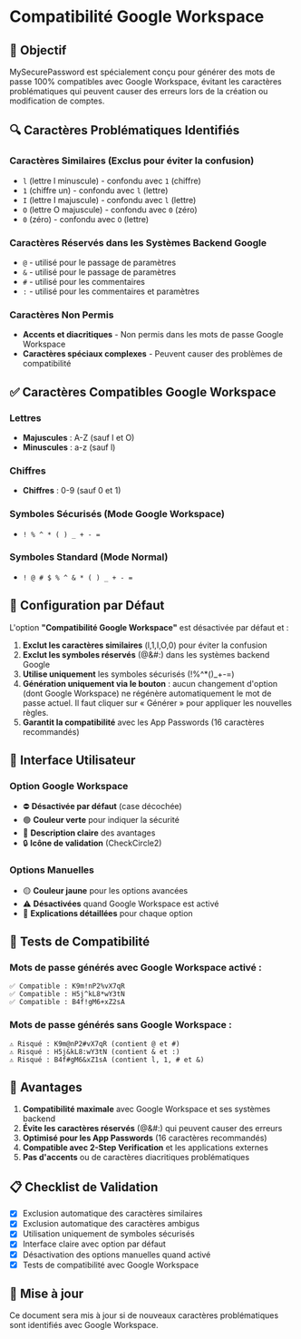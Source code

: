 # Compatibilité Google Workspace

## 🎯 Objectif

MySecurePassword est spécialement conçu pour générer des mots de passe 100% compatibles avec Google Workspace, évitant les caractères problématiques qui peuvent causer des erreurs lors de la création ou modification de comptes.

## 🔍 Caractères Problématiques Identifiés

### Caractères Similaires (Exclus pour éviter la confusion)

- `l` (lettre l minuscule) - confondu avec `1` (chiffre)
- `1` (chiffre un) - confondu avec `l` (lettre)
- `I` (lettre I majuscule) - confondu avec `l` (lettre)
- `O` (lettre O majuscule) - confondu avec `0` (zéro)
- `0` (zéro) - confondu avec `O` (lettre)

### Caractères Réservés dans les Systèmes Backend Google

- `@` - utilisé pour le passage de paramètres
- `&` - utilisé pour le passage de paramètres
- `#` - utilisé pour les commentaires
- `:` - utilisé pour les commentaires et paramètres

### Caractères Non Permis

- **Accents et diacritiques** - Non permis dans les mots de passe Google Workspace
- **Caractères spéciaux complexes** - Peuvent causer des problèmes de compatibilité

## ✅ Caractères Compatibles Google Workspace

### Lettres

- **Majuscules** : A-Z (sauf I et O)
- **Minuscules** : a-z (sauf l)

### Chiffres

- **Chiffres** : 0-9 (sauf 0 et 1)

### Symboles Sécurisés (Mode Google Workspace)

- `! % ^ * ( ) _ + - =`

### Symboles Standard (Mode Normal)

- `! @ # $ % ^ & * ( ) _ + - =`

## 🔧 Configuration par Défaut

L'option **"Compatibilité Google Workspace"** est désactivée par défaut et :

1. **Exclut les caractères similaires** (l,1,I,O,0) pour éviter la confusion
2. **Exclut les symboles réservés** (@&#:) dans les systèmes backend Google
3. **Utilise uniquement** les symboles sécurisés (!%^*()_+-=)
4. **Génération uniquement via le bouton** : aucun changement d'option (dont Google Workspace) ne régénère automatiquement le mot de passe actuel. Il faut cliquer sur « Générer » pour appliquer les nouvelles règles.
5. **Garantit la compatibilité** avec les App Passwords (16 caractères recommandés)

## 🎨 Interface Utilisateur

### Option Google Workspace

- ⛔ **Désactivée par défaut** (case décochée)
- 🟢 **Couleur verte** pour indiquer la sécurité
- 📝 **Description claire** des avantages
- 🔒 **Icône de validation** (CheckCircle2)

### Options Manuelles

- 🟡 **Couleur jaune** pour les options avancées
- ⚠️ **Désactivées** quand Google Workspace est activé
- 📖 **Explications détaillées** pour chaque option

## 🧪 Tests de Compatibilité

### Mots de passe générés avec Google Workspace activé :

```
✅ Compatible : K9m!nP2%vX7qR
✅ Compatible : H5j^kL8*wY3tN
✅ Compatible : B4f!gM6+xZ2sA
```

### Mots de passe générés sans Google Workspace :

```
⚠️ Risqué : K9m@nP2#vX7qR (contient @ et #)
⚠️ Risqué : H5j&kL8:wY3tN (contient & et :)
⚠️ Risqué : B4f#gM6&xZ1sA (contient l, 1, # et &)
```

## 🚀 Avantages

1. **Compatibilité maximale** avec Google Workspace et ses systèmes backend
2. **Évite les caractères réservés** (@&#:) qui peuvent causer des erreurs
3. **Optimisé pour les App Passwords** (16 caractères recommandés)
4. **Compatible avec 2-Step Verification** et les applications externes
5. **Pas d'accents** ou de caractères diacritiques problématiques

## 📋 Checklist de Validation

- [x] Exclusion automatique des caractères similaires
- [x] Exclusion automatique des caractères ambigus
- [x] Utilisation uniquement de symboles sécurisés
- [x] Interface claire avec option par défaut
- [x] Désactivation des options manuelles quand activé
- [x] Tests de compatibilité avec Google Workspace

## 🔄 Mise à jour

Ce document sera mis à jour si de nouveaux caractères problématiques sont identifiés avec Google Workspace.
